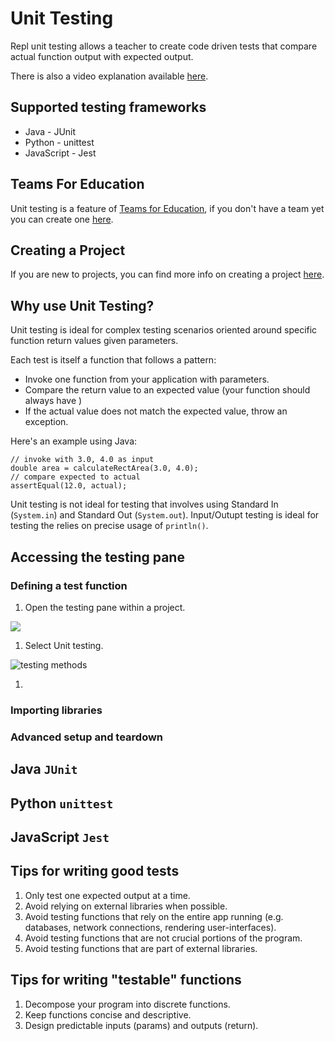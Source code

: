 # Unit Testing

Repl unit testing allows a teacher to create code driven tests that compare actual function output with expected output. 

There is also a video explanation available [here]().

## Supported testing frameworks

- Java - JUnit
- Python - unittest
- JavaScript - Jest

## Teams For Education

Unit testing is a feature of [Teams for Education](https://teamsforeducationresources.obaidaa.repl.co/), if you don't have a team yet you can create one [here](https://repl.it/teams).

## Creating a Project

If you are new to projects, you can find more info on creating a project [here](./Projects). 

## Why use Unit Testing?

Unit testing is ideal for complex testing scenarios oriented around specific function return values given parameters. 

Each test is itself a function that follows a pattern:

- Invoke one function from your application with parameters.
- Compare the return value to an expected value (your function should always have )
- If the actual value does not match the expected value, throw an exception.

Here's an example using Java: 
```
// invoke with 3.0, 4.0 as input
double area = calculateRectArea(3.0, 4.0);
// compare expected to actual
assertEqual(12.0, actual);
```

Unit testing is not ideal for testing that involves using Standard In (`System.in`) and Standard Out (`System.out`). Input/Outupt testing is ideal for testing the relies on precise usage of `println()`. 

## Accessing the testing pane

### Defining a test function

1. Open the testing pane within a project.

<img src="/images/teamsForEducation/unit-testing/testing-pane.png" style="width: 100px important!">

1. Select Unit testing.

![testing methods](/images/teamsForEducation/unit-testing/testing-method.png)

1. 

### Importing libraries

### Advanced setup and teardown



## Java `JUnit`

## Python `unittest`

## JavaScript `Jest`

## Tips for writing good tests

1. Only test one expected output at a time.
1. Avoid relying on external libraries when possible.
1. Avoid testing functions that rely on the entire app running (e.g. databases, network connections, rendering user-interfaces).
1. Avoid testing functions that are not crucial portions of the program.
1. Avoid testing functions that are part of external libraries. 

## Tips for writing "testable" functions

1. Decompose your program into discrete functions.
1. Keep functions concise and descriptive. 
1. Design predictable inputs (params) and outputs (return).
